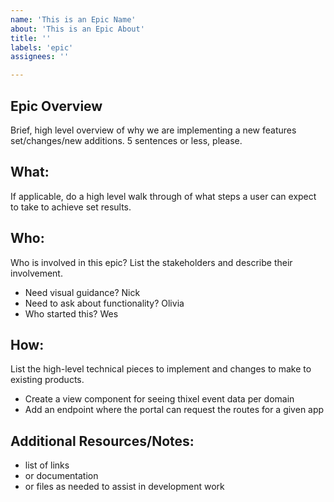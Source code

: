 ```yaml
---
name: 'This is an Epic Name'
about: 'This is an Epic About'
title: ''
labels: 'epic'
assignees: ''

---
```


## Epic Overview
Brief, high level overview of why we are implementing a new features set/changes/new additions.
5 sentences or less, please.

## What:
If applicable, do a high level walk through of what steps a user can expect to take to achieve set results.

## Who:
Who is involved in this epic? List the stakeholders and describe their involvement. 
 - Need visual guidance? Nick 
 - Need to ask about functionality? Olivia
 - Who started this? Wes

## How:
List the high-level technical pieces to implement and changes to make to existing products.
  - Create a view component for seeing thixel event data per domain
  - Add an endpoint where the portal can request the routes for a given app

## Additional Resources/Notes:
- list of links
- or documentation
- or files as needed to assist in development work
